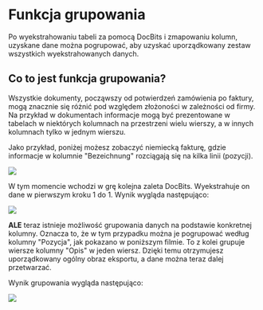 # Funkcja grupowania

Po wyekstrahowaniu tabeli za pomocą DocBits i zmapowaniu kolumn, uzyskane dane można pogrupować, aby uzyskać uporządkowany zestaw wszystkich wyekstrahowanych danych.

## Co to jest funkcja grupowania?

Wszystkie dokumenty, począwszy od potwierdzeń zamówienia po faktury, mogą znacznie się różnić pod względem złożoności w zależności od firmy. Na przykład w dokumentach informacje mogą być prezentowane w tabelach w niektórych kolumnach na przestrzeni wielu wierszy, a w innych kolumnach tylko w jednym wierszu.

Jako przykład, poniżej możesz zobaczyć niemiecką fakturę, gdzie informacje w kolumnie "Bezeichnung" rozciągają się na kilka linii (pozycji).

![](https://lh7-us.googleusercontent.com/Vino2M4Esor3IRHGqBd5Brx7\_lKPIwEOlRYBHzMXw4WoacFNW39hbWuwoUNGocubx4Bh9\_BvUBqZSWA4U\_NmU8FBw4Q1\_AiTASgMx-2MLKvsHLJY057oqyks0fQ5b7mI577JTX5rBKdEG90O9F5TcoU)

W tym momencie wchodzi w grę kolejna zaleta DocBits. Wyekstrahuje on dane w pierwszym kroku 1 do 1. Wynik wygląda następująco:

![](https://lh7-us.googleusercontent.com/UX5OdkW59HPVROnNzSeZbDw4NYTPbfayDLIXBQi0pwHzUEJ1B5t7I9uKBNc0dmOB3Cile8Xv6AdgVXuUd0aMbQFGWagBCEetw8P-N4zgG\_cGTjWHhpDtGQZg27UZKdCDJ5FeEDJgFAYtTB8kZrMSdho)

**ALE** teraz istnieje możliwość grupowania danych na podstawie konkretnej kolumny. Oznacza to, że w tym przypadku można je pogrupować według kolumny "Pozycja", jak pokazano w poniższym filmie. To z kolei grupuje wiersze kolumny "Opis" w jeden wiersz. Dzięki temu otrzymujesz uporządkowany ogólny obraz eksportu, a dane można teraz dalej przetwarzać.

Wynik grupowania wygląda następująco:

![](https://lh7-us.googleusercontent.com/PxA6h2udUuYd1YmHV97t-bzfZzipFpdA5t8gjpGXWx9sA-I4tW3tYwD28icv88UEmitz0EAaWuGkU5ZwqAjcQnoOkmg9u1AcBJW3nITU6eFa0foHB-AQPb0qv0AWaaEwM6WvwaEcAODEUzKtvRZOMN0)
